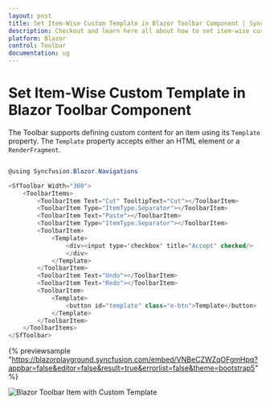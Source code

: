 ```yaml
---
layout: post
title: Set Item-Wise Custom Template in Blazor Toolbar Component | Syncfusion
description: Checkout and learn here all about how to set item-wise custom template in Syncfusion Blazor Toolbar component and more.
platform: Blazor
control: Toolbar
documentation: ug
---
```


# Set Item-Wise Custom Template in Blazor Toolbar Component

The Toolbar supports defining custom content for an item using its `Template` property. The `Template` property accepts either an HTML element or a `RenderFragment`. 

```csharp

@using Syncfusion.Blazor.Navigations

<SfToolbar Width="300">
    <ToolbarItems>
        <ToolbarItem Text="Cut" TooltipText="Cut"></ToolbarItem>
        <ToolbarItem Type="ItemType.Separator"></ToolbarItem>
        <ToolbarItem Text="Paste"></ToolbarItem>
        <ToolbarItem Type="ItemType.Separator"></ToolbarItem>
        <ToolbarItem>
            <Template>
                <div><input type='checkbox' title="Accept" checked/>
                </div>
            </Template>
        </ToolbarItem>
        <ToolbarItem Text="Undo"></ToolbarItem>
        <ToolbarItem Text="Redo"></ToolbarItem>
        <ToolbarItem>
            <Template>
                <button id="template" class="e-btn">Template</button>
            </Template>
        </ToolbarItem>
    </ToolbarItems>
</SfToolbar>

```

{% previewsample "https://blazorplayground.syncfusion.com/embed/VNBeCZWZqOFgmHpq?appbar=false&editor=false&result=true&errorlist=false&theme=bootstrap5" %}

![Blazor Toolbar Item with Custom Template](../images/blazor-toolbar-item-custom-template.png)